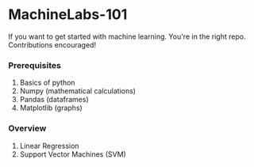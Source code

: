 # MachineLabs-101
If you want to get started with machine learning. You're in the right repo.
Contributions encouraged!

### Prerequisites
1. Basics of python 
2. Numpy (mathematical calculations)
3. Pandas (dataframes)
4. Matplotlib (graphs)

### Overview
1. Linear Regression
2. Support Vector Machines (SVM)
